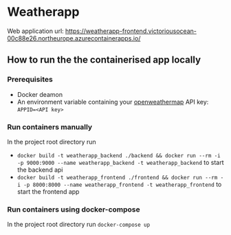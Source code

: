 # Weatherapp

Web application url: https://weatherapp-frontend.victoriousocean-00c88e26.northeurope.azurecontainerapps.io/


## How to run the the containerised app locally 
### Prerequisites
* Docker deamon
* An environment variable containing your [openweathermap](http://openweathermap.org/) API key:   
`APPID=<API key>`

### Run containers manually
In the project root directory run  
* `docker build -t weatherapp_backend ./backend && docker run --rm -i -p 9000:9000 --name weatherapp_backend -t weatherapp_backend` to start the backend api
* `docker build -t weatherapp_frontend ./frontend && docker run --rm -i -p 8000:8000 --name weatherapp_frontend -t weatherapp_frontend` to start the frontend app

### Run containers using docker-compose
In the project root directory run `docker-compose up`
